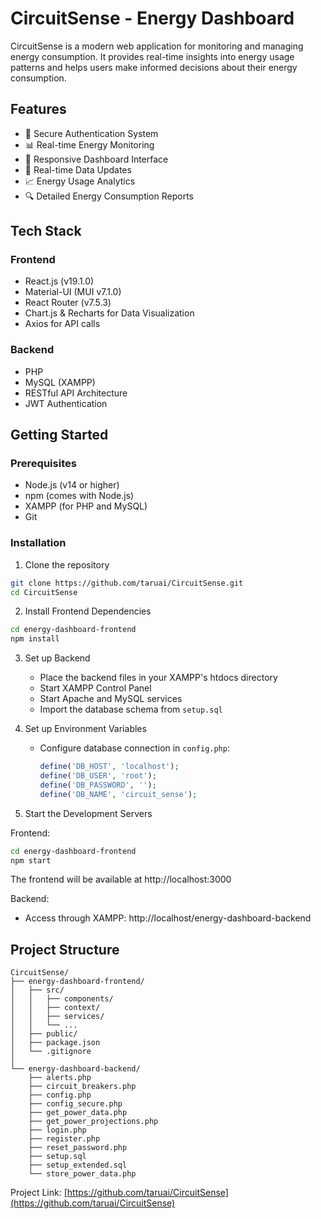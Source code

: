 # CircuitSense - Energy Dashboard

CircuitSense is a modern web application for monitoring and managing energy consumption. It provides real-time insights into energy usage patterns and helps users make informed decisions about their energy consumption.

## Features

- 🔐 Secure Authentication System
- 📊 Real-time Energy Monitoring
- 📱 Responsive Dashboard Interface
- 🔄 Real-time Data Updates
- 📈 Energy Usage Analytics
- 🔍 Detailed Energy Consumption Reports

## Tech Stack

### Frontend
- React.js (v19.1.0)
- Material-UI (MUI v7.1.0)
- React Router (v7.5.3)
- Chart.js & Recharts for Data Visualization
- Axios for API calls

### Backend
- PHP
- MySQL (XAMPP)
- RESTful API Architecture
- JWT Authentication

## Getting Started

### Prerequisites
- Node.js (v14 or higher)
- npm (comes with Node.js)
- XAMPP (for PHP and MySQL)
- Git

### Installation

1. Clone the repository
```bash
git clone https://github.com/taruai/CircuitSense.git
cd CircuitSense
```

2. Install Frontend Dependencies
```bash
cd energy-dashboard-frontend
npm install
```

3. Set up Backend
   - Place the backend files in your XAMPP's htdocs directory
   - Start XAMPP Control Panel
   - Start Apache and MySQL services
   - Import the database schema from `setup.sql`

4. Set up Environment Variables
   - Configure database connection in `config.php`:
     ```php
     define('DB_HOST', 'localhost');
     define('DB_USER', 'root');
     define('DB_PASSWORD', '');
     define('DB_NAME', 'circuit_sense');
     ```

5. Start the Development Servers

Frontend:
```bash
cd energy-dashboard-frontend
npm start
```
The frontend will be available at http://localhost:3000

Backend:
- Access through XAMPP: http://localhost/energy-dashboard-backend

## Project Structure

```
CircuitSense/
├── energy-dashboard-frontend/
│   ├── src/
│   │   ├── components/
│   │   ├── context/
│   │   ├── services/
│   │   └── ...
│   ├── public/
│   ├── package.json
│   └── .gitignore
│
└── energy-dashboard-backend/
    ├── alerts.php
    ├── circuit_breakers.php
    ├── config.php
    ├── config_secure.php
    ├── get_power_data.php
    ├── get_power_projections.php
    ├── login.php
    ├── register.php
    ├── reset_password.php
    ├── setup.sql
    ├── setup_extended.sql
    └── store_power_data.php
```


Project Link: [https://github.com/taruai/CircuitSense](https://github.com/taruai/CircuitSense)
